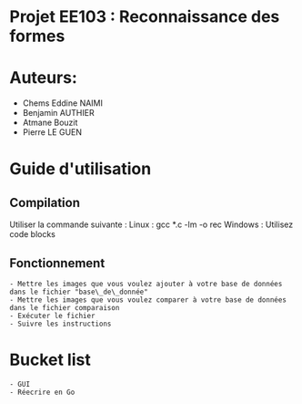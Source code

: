 # Projet EE103 : Reconnaissance des formes

# Auteurs:
- Chems Eddine NAIMI
- Benjamin AUTHIER
- Atmane Bouzit
- Pierre LE GUEN

# Guide d'utilisation 
## Compilation
Utiliser la commande suivante :
Linux :
	gcc \*.c -lm -o rec 
Windows :
	Utilisez code blocks

## Fonctionnement
	- Mettre les images que vous voulez ajouter à votre base de données dans le fichier "base\_de\_donnée"
	- Mettre les images que vous voulez comparer à votre base de données dans le fichier comparaison
	- Exécuter le fichier
	- Suivre les instructions 

# Bucket list
	- GUI
	- Réecrire en Go 


